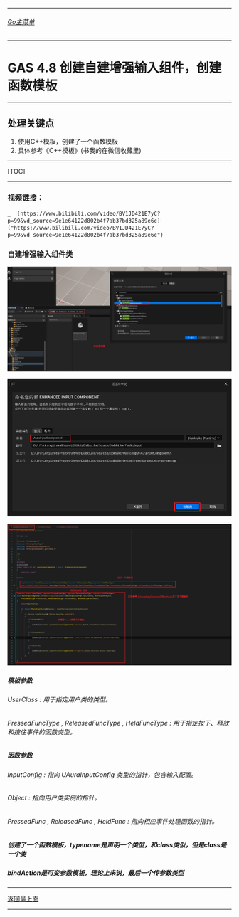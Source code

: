 ___________________________________________________________________________________________
###### [Go主菜单](../MainMenu.md)
___________________________________________________________________________________________

# GAS 4.8 创建自建增强输入组件，创建函数模板
___________________________________________________________________________________________
## 处理关键点
1. 使用C++模板，创建了一个函数模板
2. 具体参考《C++模板》(书我的在微信收藏里)
___________________________________________________________________________________________

[TOC]

___________________________________________________________________________________________

### 视频链接：
    _  [https://www.bilibili.com/video/BV1JD421E7yC?p=99&vd_source=9e1e64122d802b4f7ab37bd325a89e6c]("https://www.bilibili.com/video/BV1JD421E7yC?p=99&vd_source=9e1e64122d802b4f7ab37bd325a89e6c")
### 自建增强输入组件类
     
![图片](https://github.com/liyunlong618/LiYunLongKnowledgeLibrary/blob/main/UECPP/Models/GAS/GAS_2_Aura/DetailContent/Image/GAS_028/773783_319168.png?raw=true)
     
![图片](https://github.com/liyunlong618/LiYunLongKnowledgeLibrary/blob/main/UECPP/Models/GAS/GAS_2_Aura/DetailContent/Image/GAS_028/84474_284024.png?raw=true)
     
![图片](https://github.com/liyunlong618/LiYunLongKnowledgeLibrary/blob/main/UECPP/Models/GAS/GAS_2_Aura/DetailContent/Image/GAS_028/315109_100922.png?raw=true)
##### 模板参数
###### UserClass : 用于指定用户类的类型。
###### PressedFuncType , ReleasedFuncType , HeldFuncType : 用于指定按下、释放和按住事件的函数类型。
##### 函数参数
###### InputConfig : 指向 UAuraInputConfig 类型的指针，包含输入配置。
###### Object : 指向用户类实例的指针。
###### PressedFunc , ReleasedFunc , HeldFunc : 指向相应事件处理函数的指针。
##### **创建了一个函数模板，typename是声明一个类型，和class类似，但是class是一个类**</font>
##### **bindAction是可变参数模板，理论上来说，最后一个传参数类型**</font>

___________________________________________________________________________________________

[返回最上面](#Go主菜单)
___________________________________________________________________________________________